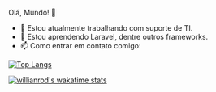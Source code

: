 Olá, Mundo! 👋

- 🔭 Estou atualmente trabalhando com suporte de TI.
- 🌱 Estou aprendendo Laravel, dentre outros frameworks.
- 📫 Como entrar em contato comigo: 
<!--- 👯 I’m looking to collaborate on ...
- 🤔 I’m looking for help with ...
- 💬 Ask me about ...
- 😄 Pronouns: ...
- ⚡ Fun fact: ... -->

[![Top Langs](https://github-readme-stats.vercel.app/api/top-langs/?username=opablosantos&layout=compact)](https://github.com/anuraghazra/github-readme-stats)

[![willianrod's wakatime stats](https://github-readme-stats.vercel.app/api/wakatime?username=opablosantos)](https://github.com/anuraghazra/github-readme-stats)




